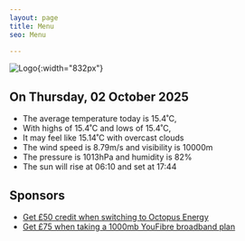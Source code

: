 ```yaml
---
layout: page
title: Menu
seo: Menu

---
```


![Logo](/images/logo.jpg){:width="832px"}

<!-- weather_marker starts -->
## On Thursday, 02 October 2025

- The average temperature today is 15.4˚C,
- With highs of 15.4˚C and lows of 15.4˚C,
- It may feel like 15.14˚C with overcast clouds
- The wind speed is 8.79m/s and visibility is 10000m
- The pressure is 1013hPa and humidity is 82%
- The sun will rise at 06:10 and set at 17:44

<!-- weather_marker ends -->

## Sponsors

- [Get £50 credit when switching to Octopus Energy](https://bit.ly/3oD1nnS)
- [Get £75 when taking a 1000mb YouFibre broadband plan](https://aklam.io/91zWhU?)

